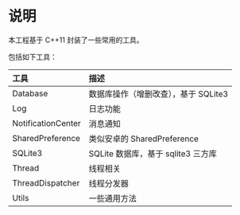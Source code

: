 # 说明


本工程基于 C++11 封装了一些常用的工具。

包括如下工具：

| 工具 | 描述 |
| :--- | :--- |
| Database | 数据库操作（增删改查），基于 SQLite3 |
| Log | 日志功能 |
| NotificationCenter | 消息通知 |
| SharedPreference | 类似安卓的 SharedPreference |
| SQLite3 | SQLite 数据库，基于 sqlite3 三方库|
| Thread | 线程相关 |
| ThreadDispatcher | 线程分发器 |
| Utils | 一些通用方法 |
